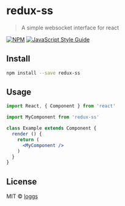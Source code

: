 # redux-ss

> A simple websocket interface for react

[![NPM](https://img.shields.io/npm/v/redux-ss.svg)](https://www.npmjs.com/package/redux-ss) [![JavaScript Style Guide](https://img.shields.io/badge/code_style-standard-brightgreen.svg)](https://standardjs.com)

## Install

```bash
npm install --save redux-ss
```

## Usage

```jsx
import React, { Component } from 'react'

import MyComponent from 'redux-ss'

class Example extends Component {
  render () {
    return (
      <MyComponent />
    )
  }
}
```

## License

MIT © [loggs](https://github.com/loggs)
